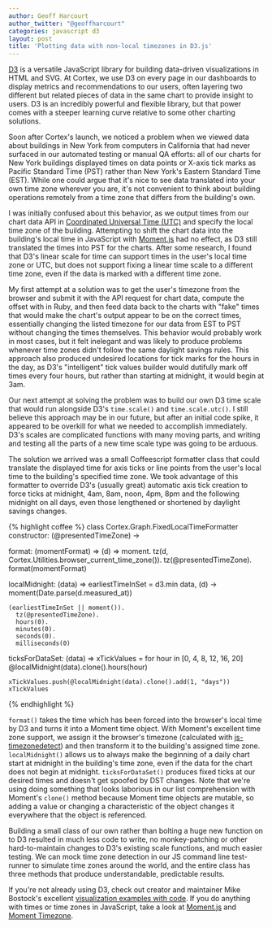 ```yaml
---
author: Geoff Harcourt
author_twitter: "@geoffharcourt"
categories: javascript d3
layout: post
title: 'Plotting data with non-local timezones in D3.js'
---
```


[D3](http://d3js.org) is a versatile JavaScript library for building data-driven
visualizations in HTML and SVG. At Cortex, we use D3 on every page in our
dashboards to display metrics and recommendations to our users, often layering
two different but related pieces of data in the same chart to provide insight to
users. D3 is an incredibly powerful and flexible library, but that power comes
with a steeper learning curve relative to some other charting solutions.

Soon after Cortex's launch, we noticed a problem when we viewed data about
buildings in New York from computers in California that had never surfaced in
our automated testing or manual QA efforts: all of our charts for New York
buildings displayed times on data points or X-axis tick marks as Pacific
Standard Time (PST) rather than New York's Eastern Standard Time (EST). While
one could argue that it's nice to see data translated into your own time zone
wherever you are, it's not convenient to think about building operations
remotely from a time zone that differs from the building's own.

I was initially confused about this behavior, as we output times from our chart
data API in [Coordinated Universal Time
(UTC)](http://en.wikipedia.org/wiki/Coordinated_Universal_Time) and specify the
local time zone of the building. Attempting to shift the chart data into the
building's local time in JavaScript with [Moment.js](http://momentjs.com) had no
effect, as D3 still translated the times into PST for the charts. After some
research, I found that D3's linear scale for time can support times in the
user's local time zone or UTC, but does not support fixing a linear time scale
to a different time zone, even if the data is marked with a different time zone.

My first attempt at a solution was to get the user's timezone from the browser
and submit it with the API request for chart data, compute the offset with in
Ruby, and then feed data back to the charts with "fake" times that would make
the chart's output appear to be on the correct times, essentially changing the
listed timezone for our data from EST to PST without changing the times
themselves. This behavior would probably work in most cases, but it felt
inelegant and was likely to produce problems whenever time zones didn't follow
the same daylight savings rules. This approach also produced undesired locations
for tick marks for the hours in the day, as D3's "intelligent" tick values
builder would dutifully mark off times every four hours, but rather than
starting at midnight, it would begin at 3am.

Our next attempt at solving the problem was to build our own D3 time scale that
would run alongside D3's `time.scale()` and `time.scale.utc()`. I still believe
this approach may be in our future, but after an initial code spike, it appeared
to be overkill for what we needed to accomplish immediately. D3's scales are
complicated functions with many moving parts, and writing and testing all the
parts of a new time scale type was going to be arduous.

The solution we arrived was a small Coffeescript formatter class that could
translate the displayed time for axis ticks or line points from the user's local
time to the building's specified time zone. We took advantage of this formatter
to override D3's (usually great) automatic axis tick creation to force ticks
at midnight, 4am, 8am, noon, 4pm, 8pm and the following midnight on all days,
even those lengthened or shortened by daylight savings changes.

{% highlight coffee %}
class Cortex.Graph.FixedLocalTimeFormatter
  constructor: (@presentedTimeZone) ->

  format: (momentFormat) =>
    (d) =>
      moment.
        tz(d, Cortex.Utilities.browser_current_time_zone()).
        tz(@presentedTimeZone).
        format(momentFormat)

  localMidnight: (data) =>
    earliestTimeInSet = d3.min data, (d) ->
      moment(Date.parse(d.measured_at))

    (earliestTimeInSet || moment()).
      tz(@presentedTimeZone).
      hours(0).
      minutes(0).
      seconds(0).
      milliseconds(0)

  ticksForDataSet: (data) =>
    xTickValues = for hour in [0, 4, 8, 12, 16, 20]
      @localMidnight(data).clone().hours(hour)

    xTickValues.push(@localMidnight(data).clone().add(1, "days"))
    xTickValues
{% endhighlight %}

`format()` takes the time which has been forced into the browser's local time by
D3 and turns it into a Moment time object. With Moment's excellent time zone
support, we assign it the browser's timezone (calculated with
[js-timezonedetect](http://pellepim.bitbucket.org/jstz/)) and then transform it
to the building's assigned time zone. `localMidnight()` allows us to always make
the beginning of a daily chart start at midnight in the building's time zone,
even if the data for the chart does not begin at midnight. `ticksForDataSet()`
produces fixed ticks at our desired times and doesn't get spoofed by DST
changes. Note that we're using doing something that looks laborious in our list
comprehension with Moment's `clone()` method because Moment time objects are
mutable, so adding a value or changing a characteristic of the object changes it
everywhere that the object is referenced.

Building a small class of our own rather than bolting a huge new function on to
D3 resulted in much less code to write, no monkey-patching or other
hard-to-maintain changes to D3's existing scale functions, and much easier
testing. We can mock time zone detection in our JS command line test-runner to
simulate time zones around the world, and the entire class has three methods
that produce understandable, predictable results.

If you're not already using D3, check out creator and maintainer Mike Bostock's
excellent [visualization examples with code](http://bl.ocks.org/mbostock). If
you do anything with times or time zones in JavaScript, take a look at
[Moment.js](http://momentjs.com) and [Moment
Timezone](http://momentjs.com/timezone).
